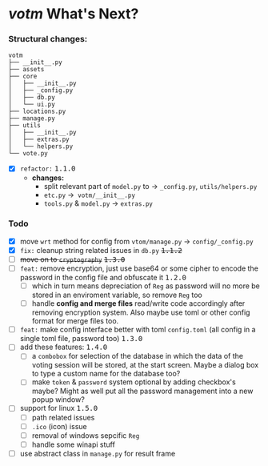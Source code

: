 # *votm* What's Next?

### Structural changes:

```text
votm
├── __init__.py
├── assets
├── core
│   ├── __init__.py
│   ├── _config.py
│   ├── db.py
│   └── ui.py
├── locations.py
├── manage.py
├── utils
│   ├── __init__.py
│   ├── extras.py
│   └── helpers.py
└── vote.py
```

- [X] `refactor:` <kbd>1.1.0</kbd>
  - **changes:**
    - split relevant part of `model.py` to -> `_config.py`, `utils/helpers.py`
    - `etc.py` ->` votm/__init__.py`
    - `tools.py` & `model.py` -> `extras.py`

### Todo

- [X] move `wrt` method for config from `vtom/manage.py` -> `config/_config.py`
- [X] `fix:` cleanup string related issues in `db.py` <kbd>~~1.1.2~~</kbd>
- [ ] ~~move on to `cryptography`~~ <kbd>~~1.3.0~~</kbd>
- [ ] `feat:` remove encryption,  just use base64 or some cipher to encode the password in the config file and obfuscate it <kbd>1.2.0</kbd>
  - [ ] which in turn means depreciation of `Reg` as password will no more be stored in an enviroment variable, so remove `Reg` too
  - [ ] handle **config and merge files** read/write code accordingly after removing encryption system. Also maybe use toml or other config format for merge files too.
- [ ] `feat:` make config interface better with toml `config.toml` (all config in a single toml file, password too) <kbd>1.3.0</kbd>
- [ ] add these features: <kbd>1.4.0</kbd>
  - [ ] a `combobox` for selection of the database in which the data of the voting session will be stored, at the start screen. Maybe a dialog box to type a custom name for the database too?
  - [ ] make `token` & `password` system optional by adding checkbox's maybe? Might as well put all the password management into a new  popup window?
- [ ] support for linux <kbd>1.5.0</kbd>
  - [ ] path related issues
  - [ ] `.ico` (icon) issue
  - [ ] removal of windows sepcific `Reg`
  - [ ] handle some winapi stuff
- [ ] use abstract class in `manage.py` for result frame

<!--common.py-->
